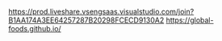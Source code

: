 https://prod.liveshare.vsengsaas.visualstudio.com/join?B1AA174A3EE64257287B20298FCECD9130A2
https://global-foods.github.io/